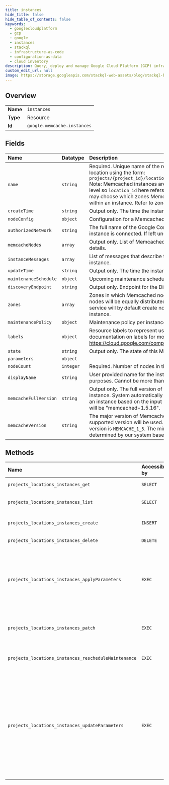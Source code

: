 ```yaml
---
title: instances
hide_title: false
hide_table_of_contents: false
keywords:
  - googlecloudplatform
  - gcp
  - google
  - instances
  - stackql
  - infrastructure-as-code
  - configuration-as-data
  - cloud inventory
description: Query, deploy and manage Google Cloud Platform (GCP) infrastructure and resources using SQL
custom_edit_url: null
image: https://storage.googleapis.com/stackql-web-assets/blog/stackql-blog-post-featured-image.png
---
```

  
    

## Overview
<table><tbody>
<tr><td><b>Name</b></td><td><code>instances</code></td></tr>
<tr><td><b>Type</b></td><td>Resource</td></tr>
<tr><td><b>Id</b></td><td><code>google.memcache.instances</code></td></tr>
</tbody></table>

## Fields
| Name | Datatype | Description |
|:-----|:---------|:------------|
| `name` | `string` | Required. Unique name of the resource in this scope including project and location using the form: `projects/{project_id}/locations/{location_id}/instances/{instance_id}` Note: Memcached instances are managed and addressed at the regional level so `location_id` here refers to a Google Cloud region; however, users may choose which zones Memcached nodes should be provisioned in within an instance. Refer to zones field for more details. |
| `createTime` | `string` | Output only. The time the instance was created. |
| `nodeConfig` | `object` | Configuration for a Memcached Node. |
| `authorizedNetwork` | `string` | The full name of the Google Compute Engine [network](https://cloud.google.com/compute/docs/networks-and-firewalls#networks) to which the instance is connected. If left unspecified, the `default` network will be used. |
| `memcacheNodes` | `array` | Output only. List of Memcached nodes. Refer to Node message for more details. |
| `instanceMessages` | `array` | List of messages that describe the current state of the Memcached instance. |
| `updateTime` | `string` | Output only. The time the instance was updated. |
| `maintenanceSchedule` | `object` | Upcoming maintenance schedule. |
| `discoveryEndpoint` | `string` | Output only. Endpoint for the Discovery API. |
| `zones` | `array` | Zones in which Memcached nodes should be provisioned. Memcached nodes will be equally distributed across these zones. If not provided, the service will by default create nodes in all zones in the region for the instance. |
| `maintenancePolicy` | `object` | Maintenance policy per instance. |
| `labels` | `object` | Resource labels to represent user-provided metadata. Refer to cloud documentation on labels for more details. https://cloud.google.com/compute/docs/labeling-resources |
| `state` | `string` | Output only. The state of this Memcached instance. |
| `parameters` | `object` |  |
| `nodeCount` | `integer` | Required. Number of nodes in the Memcached instance. |
| `displayName` | `string` | User provided name for the instance, which is only used for display purposes. Cannot be more than 80 characters. |
| `memcacheFullVersion` | `string` | Output only. The full version of memcached server running on this instance. System automatically determines the full memcached version for an instance based on the input MemcacheVersion. The full version format will be "memcached-1.5.16". |
| `memcacheVersion` | `string` | The major version of Memcached software. If not provided, latest supported version will be used. Currently the latest supported major version is `MEMCACHE_1_5`. The minor version will be automatically determined by our system based on the latest supported minor version. |
## Methods
| Name | Accessible by | Required Params | Description |
|:-----|:--------------|:----------------|:------------|
| `projects_locations_instances_get` | `SELECT` | `name` | Gets details of a single Instance. |
| `projects_locations_instances_list` | `SELECT` | `parent` | Lists Instances in a given location. |
| `projects_locations_instances_create` | `INSERT` | `parent` | Creates a new Instance in a given location. |
| `projects_locations_instances_delete` | `DELETE` | `name` | Deletes a single Instance. |
| `projects_locations_instances_applyParameters` | `EXEC` | `name` | `ApplyParameters` restarts the set of specified nodes in order to update them to the current set of parameters for the Memcached Instance. |
| `projects_locations_instances_patch` | `EXEC` | `name` | Updates an existing Instance in a given project and location. |
| `projects_locations_instances_rescheduleMaintenance` | `EXEC` | `instance` | Reschedules upcoming maintenance event. |
| `projects_locations_instances_updateParameters` | `EXEC` | `name` | Updates the defined Memcached parameters for an existing instance. This method only stages the parameters, it must be followed by `ApplyParameters` to apply the parameters to nodes of the Memcached instance. |
